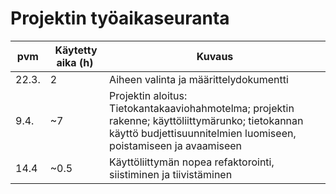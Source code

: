 # Projektin työaikaseuranta

| pvm | Käytetty aika (h) | Kuvaus
|------|-----------|------------
| 22.3.| 2         | Aiheen valinta ja määrittelydokumentti
| 9.4. | ~7        | Projektin aloitus: Tietokantakaaviohahmotelma; projektin rakenne; käyttöliittymärunko; tietokannan käyttö budjettisuunnitelmien luomiseen, poistamiseen ja avaamiseen
| 14.4 | ~0.5      | Käyttöliittymän nopea refaktorointi, siistiminen ja tiivistäminen

